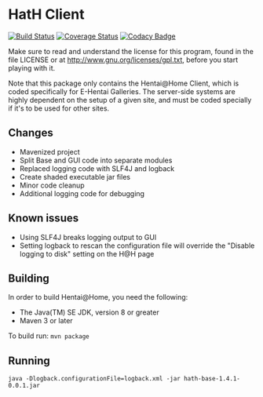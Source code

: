 # HatH Client

[![Build Status](https://travis-ci.org/brrritssocold/hath-client.svg?branch=master)](https://travis-ci.org/brrritssocold/hath-client)
[![Coverage Status](https://coveralls.io/repos/github/brrritssocold/hath-client/badge.svg?branch=master)](https://coveralls.io/github/brrritssocold/hath-client?branch=master)
[![Codacy Badge](https://img.shields.io/codacy/grade/37cd1054934c4c689912992827cf5c3a/master.svg?maxAge=2592000)](https://www.codacy.com/app/brrritssocold/hath-client?utm_source=github.com&amp;utm_medium=referral&amp;utm_content=brrritssocold/hath-client&amp;utm_campaign=Badge_Grade)

Make sure to read and understand the license for this program, found in the file LICENSE or at http://www.gnu.org/licenses/gpl.txt, before you start playing with it.

Note that this package only contains the Hentai@Home Client, which is coded specifically for E-Hentai Galleries. The server-side systems are highly dependent on the setup of a given site, and must be coded specially if it's to be used for other sites.

## Changes
 - Mavenized project
 - Split Base and GUI code into separate modules
 - Replaced logging code with SLF4J and logback
 - Create shaded executable jar files
 - Minor code cleanup
 - Additional logging code for debugging

## Known issues
 - Using SLF4J breaks logging output to GUI
 - Setting logback to rescan the configuration file will override the "Disable logging to disk" setting on the H@H page
 
## Building
In order to build Hentai@Home, you need the following:

- The Java(TM) SE JDK, version 8 or greater
- Maven 3 or later

To build run:
```mvn package```

## Running
```java -Dlogback.configurationFile=logback.xml -jar hath-base-1.4.1-0.0.1.jar```


